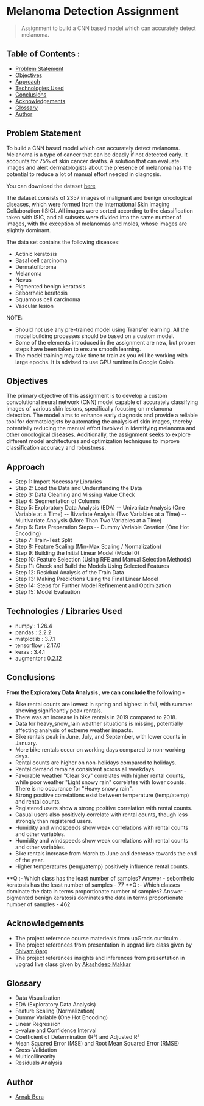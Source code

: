 # Melanoma Detection Assignment
> Assignment to build a CNN based model which can accurately detect melanoma.


## Table of Contents :
* [Problem Statement](#problem-statement)
* [Objectives](#objectives)
* [Approach](#approach)
* [Technologies Used](#technologies-used)
* [Conclusions](#conclusions)
* [Acknowledgements](#acknowledgements)
* [Glossary](#glossary)
* [Author](#author)


## Problem Statement
To build a CNN based model which can accurately detect melanoma. Melanoma is a type of cancer that can be deadly if not detected early. It accounts for 75% of skin cancer deaths. A solution that can evaluate images and alert dermatologists about the presence of melanoma has the potential to reduce a lot of manual effort needed in diagnosis.


You can download the dataset [here](https://drive.google.com/file/d/1xLfSQUGDl8ezNNbUkpuHOYvSpTyxVhCs/view)


The dataset consists of 2357 images of malignant and benign oncological diseases, which were formed from the International Skin Imaging Collaboration (ISIC). All images were sorted according to the classification taken with ISIC, and all subsets were divided into the same number of images, with the exception of melanomas and moles, whose images are slightly dominant.


The data set contains the following diseases:

- Actinic keratosis
- Basal cell carcinoma
- Dermatofibroma
- Melanoma
- Nevus
- Pigmented benign keratosis
- Seborrheic keratosis
- Squamous cell carcinoma
- Vascular lesion 

 NOTE:

- Should not use any pre-trained model using Transfer learning. All the model building processes should be based on a custom model.
- Some of the elements introduced in the assignment are new, but proper steps have been taken to ensure smooth learning. 
- The model training may take time to train as you will be working with large epochs. It is advised to use GPU runtime in Google Colab.
 ## Objectives
The primary objective of this assignment is to develop a custom convolutional neural network (CNN) model capable of accurately classifying images of various skin lesions, specifically focusing on melanoma detection. The model aims to enhance early diagnosis and provide a reliable tool for dermatologists by automating the analysis of skin images, thereby potentially reducing the manual effort involved in identifying melanoma and other oncological diseases. Additionally, the assignment seeks to explore different model architectures and optimization techniques to improve classification accuracy and robustness.

## Approach

- Step 1: Import Necessary Libraries
- Step 2: Load the Data and Understanding the Data
- Step 3: Data Cleaning and Missing Value Check
- Step 4: Segmentation of Columns
- Step 5: Exploratory Data Analysis (EDA)
-- Univariate Analysis (One Variable at a Time)
-- Bivariate Analysis (Two Variables at a Time)
-- Multivariate Analysis (More Than Two Variables at a Time)
- Step 6: Data Preparation Steps
-- Dummy Variable Creation (One Hot Encoding)
- Step 7: Train-Test Split
- Step 8: Feature Scaling (Min-Max Scaling / Normalization)
- Step 9: Building the Initial Linear Model (Model 0)
- Step 10: Feature Selection (Using RFE and Manual Selection Methods)
- Step 11: Check and Build the Models Using Selected Features
- Step 12: Residual Analysis of the Train Data
- Step 13: Making Predictions Using the Final Linear Model
- Step 14: Steps for Further Model Refinement and Optimization
- Step 15: Model Evaluation

## Technologies / Libraries Used
- numpy : 1.26.4
- pandas : 2.2.2
- matplotlib : 3.7.1
- tensorflow : 2.17.0
- keras : 3.4.1
- augmentor : 0.2.12

## Conclusions
**From the Exploratory Data Analysis , we can conclude the following -**
- Bike rental counts are lowest in spring and highest in fall, with summer showing significantly peak rentals.
- There was an increase in bike rentals in 2019 compared to 2018.
- Data for heavy_snow_rain weather situations is missing, potentially affecting analysis of extreme weather impacts.
- Bike rentals peak in June, July, and September, with lower counts in January.
- More bike rentals occur on working days compared to non-working days.
- Rental counts are higher on non-holidays compared to holidays.
- Rental demand remains consistent across all weekdays.
- Favorable weather "Clear Sky" correlates with higher rental counts, while poor weather "Light snowy rain" correlates with lower counts. There is no occurance for "Heavy snowy rain".
- Strong positive correlations exist between temperature (temp/atemp) and rental counts.
- Registered users show a strong positive correlation with rental counts.
- Casual users also positively correlate with rental counts, though less strongly than registered users.
- Humidity and windspeeds show weak correlations with rental counts and other variables.
- Humidity and windspeeds show weak correlations with rental counts and other variables.
- Bike rentals increase from March to June and decrease towards the end of the year.
- Higher temperatures (temp/atemp) positively influence rental counts.

**Q :- Which class has the least number of samples?
Answer - seborrheic keratosis has the least number of samples - 77
**Q :- Which classes dominate the data in terms proportionate number of samples?
Answer - pigmented benign keratosis dominates the data in terms proportionate number of samples - 462



## Acknowledgements

- The project reference course materieals from upGrads curriculm .
- The project references from presentation in upgrad live class given by [Shivam Garg]( https://www.linkedin.com/in/shivam-garg-0494a2ab )
- The project references insights and inferences from presentation in upgrad live class given by [Akashdeep Makkar]( https://www.linkedin.com/in/akashdeep-makkar-12110880/ )

## Glossary

- Data Visualization
- EDA (Exploratory Data Analysis)
- Feature Scaling (Normalization)
- Dummy Variable (One Hot Encoding)
- Linear Regression
- p-value and Confidence Interval
- Coefficient of Determination (R²) and Adjusted R²
- Mean Squared Error (MSE) and Root Mean Squared Error (RMSE)
- Cross-Validation
- Multicollinearity
- Residuals Analysis

## Author
* [Arnab Bera]( https://www.linkedin.com/in/arnabbera1994/ )
